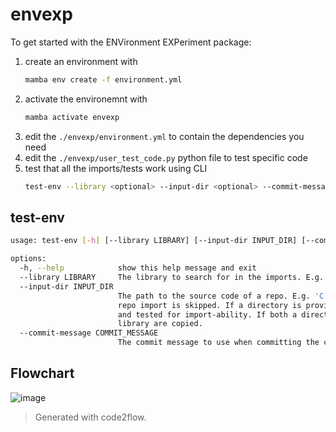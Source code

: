 # envexp

To get started with the ENVironment EXPeriment package:

1. create an environment with
   ```bash
   mamba env create -f environment.yml
   ```
2. activate the environemnt with
   ```bash
   mamba activate envexp
   ```
3. edit the `./envexp/environment.yml` to contain the dependencies you need
4. edit the `./envexp/user_test_code.py` python file to test specific code
5. test that all the imports/tests work using CLI
   ```bash
   test-env --library <optional> --input-dir <optional> --commit-message <required>
   ```

## test-env

```bash
usage: test-env [-h] [--library LIBRARY] [--input-dir INPUT_DIR] [--commit-message COMMIT_MESSAGE]

options:
  -h, --help            show this help message and exit
  --library LIBRARY     The library to search for in the imports. E.g. 'qtpy'.
  --input-dir INPUT_DIR
                        The path to the source code of a repo. E.g. 'C:\path\to\sleap'. If no directory is provided, then testing the
                        repo import is skipped. If a directory is provided without a library argument, then the entire repo is copied
                        and tested for import-ability. If both a directory and a library are provided, then only the imports from the
                        library are copied.
  --commit-message COMMIT_MESSAGE
                        The commit message to use when committing the changes.
```

## Flowchart
![image](https://github.com/user-attachments/assets/275e9eec-628a-49ff-be66-30dce409e205)

> Generated with code2flow.

